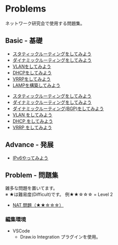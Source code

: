 # Problems

ネットワーク研究会で使用する問題集。

## Basic - 基礎

* [スタティックルーティングをしてみよう](basic_routing01/README.md)
* [ダイナミックルーティングをしてみよう](basic_routing02/README.md)
* [VLANをしてみよう](basic_vlan01/README.md)
* [DHCPをしてみよう](basic_dhcp01/README.md)
* [VRRPをしてみよう](basic_vrrp01/README.md)
* [LAMPを構築してみよう](basic_server/README.md)

- [スタティックルーティングをしてみよう](basic_routing01/README.md)
- [ダイナミックルーティングをしてみよう](basic_routing02/README.md)
- [ダイナミックルーティング(BGP)をしてみよう](basic_routing_bgp01/README.md)
- [VLAN をしてみよう](basic_vlan01/README.md)
- [DHCP をしてみよう](basic_dhcp01/README.md)
- [VRRP をしてみよう](basic_vrrp01/README.md)


## Advance - 発展

* [IPv6やってみよう](advance_ipv601/README.md)


## Problem - 問題集

雑多な問題を置いてます。</br>※ ★は難易度(Difficult)です。
  例★★☆☆☆ = Level 2

* [NAT 問題（★★☆☆☆）](nat/README.md)



  
  


### 編集環境

- VSCode
  - Draw.io Integration プラグインを使用。
